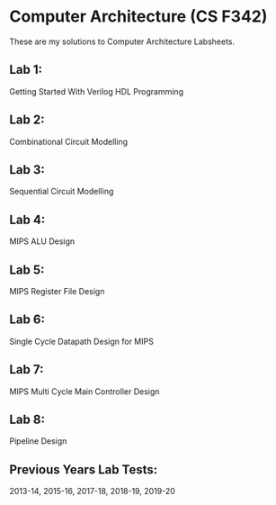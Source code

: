 # Computer Architecture (CS F342)
These are my solutions to Computer Architecture Labsheets.

## Lab 1: 
  
  Getting Started With Verilog HDL Programming

## Lab 2: 

  Combinational Circuit Modelling 

## Lab 3: 

  Sequential Circuit Modelling 

## Lab 4: 
  
  MIPS ALU Design

## Lab 5: 

  MIPS Register File Design

## Lab 6: 

  Single Cycle Datapath Design for MIPS

## Lab 7: 

  MIPS Multi Cycle Main Controller Design

## Lab 8:  
  
  Pipeline Design

## Previous Years Lab Tests: 
  
  2013-14, 2015-16, 2017-18, 2018-19, 2019-20
